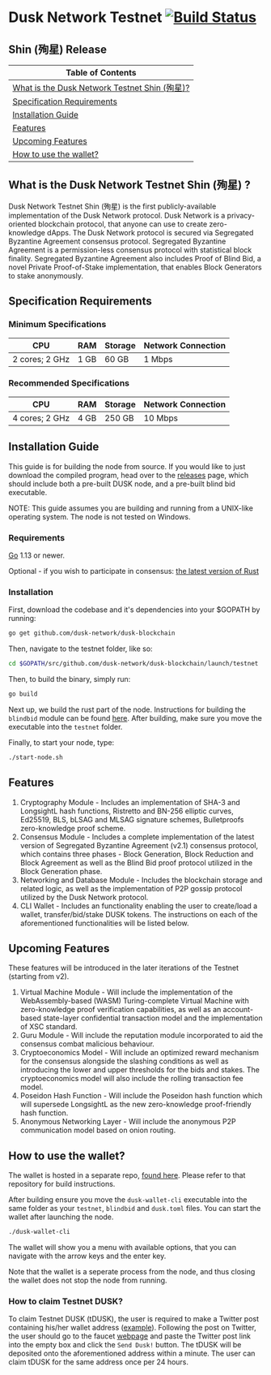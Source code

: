 # Dusk Network Testnet [![Build Status](https://travis-ci.org/dusk-network/dusk-blockchain.svg?branch=testnet)](https://travis-ci.com/dusk-network/dusk-blockchain)

## Shin (殉星) Release

|Table of Contents|
|---|
|[What is the Dusk Network Testnet Shin (殉星)?](#what-is-the-dusk-network-testnet-shin)|
|[Specification Requirements](#specification-requirements)|
|[Installation Guide](#installation-guide)|
|[Features](#features)|
|[Upcoming Features](#upcoming-features)|
|[How to use the wallet?](#how-to-use-the-wallet)|

## What is the Dusk Network Testnet Shin (殉星) ?

Dusk Network Testnet Shin (殉星) is the first publicly-available implementation of the Dusk Network protocol. Dusk Network is a privacy-oriented blockchain protocol, that anyone can use to create zero-knowledge dApps. The Dusk Network protocol is secured via Segregated Byzantine Agreement consensus protocol. Segregated Byzantine Agreement is a permission-less consensus protocol with statistical block finality. Segregated Byzantine Agreement also includes Proof of Blind Bid, a novel Private Proof-of-Stake implementation, that enables Block Generators to stake anonymously.

## Specification Requirements

### Minimum Specifications

| CPU | RAM | Storage | Network Connection |
|---|---|---|---|
|2 cores; 2 GHz| 1 GB | 60 GB | 1 Mbps |

### Recommended Specifications

| CPU | RAM | Storage | Network Connection |
|---|---|---|---|
|4 cores; 2 GHz| 4 GB | 250 GB | 10 Mbps |

## Installation Guide

This guide is for building the node from source. If you would like to just download the compiled program, head over to the [releases](https://github.com/dusk-network/dusk-blockchain/releases) page, which should include both a pre-built DUSK node, and a pre-built blind bid executable.

NOTE: This guide assumes you are building and running from a UNIX-like operating system. The node is not tested on Windows.

### Requirements

[Go](https://golang.org/) 1.13 or newer.

Optional - if you wish to participate in consensus: [the latest version of Rust](https://www.rust-lang.org/tools/install)

### Installation 

First, download the codebase and it's dependencies into your $GOPATH by running:
```bash
go get github.com/dusk-network/dusk-blockchain
```
Then, navigate to the testnet folder, like so:
```bash
cd $GOPATH/src/github.com/dusk-network/dusk-blockchain/launch/testnet
```
Then, to build the binary, simply run:
```bash
go build
```

Next up, we build the rust part of the node. Instructions for building the `blindbid` module can be found [here](https://github.com/dusk-network/dusk-blindbidproof/blob/master/Readme.md#how-to-build). After building, make sure you move the executable into the `testnet` folder.

Finally, to start your node, type:
```bash
./start-node.sh
```

## Features

1. Cryptography Module - Includes an implementation of SHA-3 and LongsightL hash functions, Ristretto and BN-256 elliptic curves, Ed25519, BLS, bLSAG and MLSAG signature schemes, Bulletproofs zero-knowledge proof scheme.
2. Consensus Module - Includes a complete implementation of the latest version of Segregated Byzantine Agreement (v2.1) consensus protocol, which contains three phases - Block Generation, Block Reduction and Block Agreement as well as the Blind Bid proof protocol utilized in the Block Generation phase.
3. Networking and Database Module - Includes the blockchain storage and related logic, as well as the implementation of P2P gossip protocol utilized by the Dusk Network protocol.
4. CLI Wallet - Includes an functionality enabling the user to create/load a wallet, transfer/bid/stake DUSK tokens. The instructions on each of the aforementioned functionalities will be listed below. 

## Upcoming Features

These features will be introduced in the later iterations of the Testnet (starting from v2).
1. Virtual Machine Module - Will include the implementation of the WebAssembly-based (WASM) Turing-complete Virtual Machine with zero-knowledge proof verification capabilities, as well as an account-based state-layer confidential transaction model and the implementation of XSC standard.
2. Guru Module - Will include the reputation module incorporated to aid the consensus combat malicious behaviour.
3. Cryptoeconomics Model - Will include an optimized reward mechanism for the consensus alongside the slashing conditions as well as introducing the lower and upper thresholds for the bids and stakes. The cryptoeconomics model will also include the rolling transaction fee model.
4. Poseidon Hash Function - Will include the Poseidon hash function which will supersede LongsightL as the new zero-knowledge proof-friendly hash function.
5. Anonymous Networking Layer - Will include the anonymous P2P communication model based on onion routing.

## How to use the wallet?

The wallet is hosted in a separate repo, [found here](https://github.com/dusk-network/dusk-wallet-cli). Please refer to that repository for build instructions.

After building ensure you move the `dusk-wallet-cli` executable into the same folder as your `testnet`, `blindbid` and `dusk.toml` files. You can start the wallet after launching the node.

```bash
./dusk-wallet-cli
```

The wallet will show you a menu with available options, that you can navigate with the arrow keys and the enter key.

Note that the wallet is a seperate process from the node, and thus closing the wallet does not stop the node from running.

### How to claim Testnet DUSK?

To claim Testnet DUSK (tDUSK), the user is required to make a Twitter post containing his/her wallet address ([example](https://twitter.com/ellie12496641/status/1147604746280361984)). Following the post on Twitter, the user should go to the faucet [webpage](https://faucet.dusk.network/) and paste the Twitter post link into the empty box and click the `Send Dusk!` button. The tDUSK will be deposited onto the aforementioned address within a minute. The user can claim tDUSK for the same address once per 24 hours.
